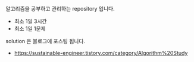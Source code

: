 알고리즘을 공부하고 관리하는 repository 입니다.

- 최소 1일 3시간
- 최소 1일 1문제

solution 은 블로그에 포스팅 됩니다.
- https://sustainable-engineer.tistory.com/category/Algorithm%20Study
